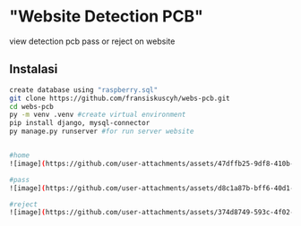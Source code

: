 <h1>"Website Detection PCB"</h1>

<p>view detection pcb pass or reject on website</p>



## Instalasi
```bash
create database using "raspberry.sql"
git clone https://github.com/fransiskuscyh/webs-pcb.git
cd webs-pcb
py -m venv .venv #create virtual environment
pip install django, mysql-connector
py manage.py runserver #for run server website


#home
![image](https://github.com/user-attachments/assets/47dffb25-9df8-410b-8d73-c4a6bccf5c0f)

#pass
![image](https://github.com/user-attachments/assets/d8c1a87b-bff6-40d1-acc7-5aae360b45e7)

#reject
![image](https://github.com/user-attachments/assets/374d8749-593c-4f02-9154-fc13ccabb1d2)
